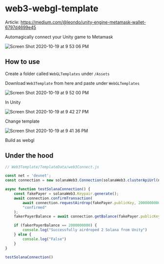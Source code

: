 # web3-webgl-template

Article: https://medium.com/@leondo/unity-engine-metamask-wallet-6797d4699e45

Automagically connect your Unity game to Metamask

![Screen Shot 2020-10-19 at 9 53 06 PM](https://user-images.githubusercontent.com/19412160/96530472-87839600-1255-11eb-8db4-3139f2eadde5.png)

## How to use

Create a folder called `WebGLTemplates` under `/Assets`

Download `Web3Template` from here and paste under `WebGLTemplates`

![Screen Shot 2020-10-19 at 9 52 00 PM](https://user-images.githubusercontent.com/19412160/96530476-8a7e8680-1255-11eb-99ad-2e816cd5a06d.png)

In Unity

![Screen Shot 2020-10-19 at 9 42 27 PM](https://user-images.githubusercontent.com/19412160/96530483-8c484a00-1255-11eb-81ee-fcfcd3f8330c.png)

Change template

![Screen Shot 2020-10-19 at 9 41 36 PM](https://user-images.githubusercontent.com/19412160/96530489-8e120d80-1255-11eb-8e27-c6d8f0cb3dc1.png)

Build as webgl

## Under the hood

```javascript
// Web3Template/TemplateData/web3Connect.js

const net = 'devnet'; 
const connection = new solanaWeb3.Connection(solanaWeb3.clusterApiUrl(net), 'confirmed');

async function testSolanaConnection() {
    const fakePayer = solanaWeb3.Keypair.generate();
    await connection.confirmTransaction(
        await connection.requestAirdrop(fakePayer.publicKey, 2000000000),
        "confirmed"
    );
    fakerPayerBalance = await connection.getBalance(fakePayer.publicKey);

    if (fakerPayerBalance == 2000000000) {
        console.log("Successfully airdroped 2 Solana from Unity")
    } else {
        console.log("False")
    }
} 

testSolanaConnection()
```
